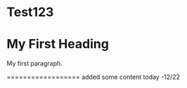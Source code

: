 # Test123

<!DOCTYPE html>
<html>
<body>

<h1>My First Heading</h1>
<p>My first paragraph.</p>

</body>
</html>
==================
added some content today -12/22
